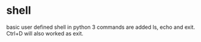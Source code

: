 # shell
basic user defined shell in python
3 commands are added ls, echo and exit. Ctrl+D will also worked as exit.
